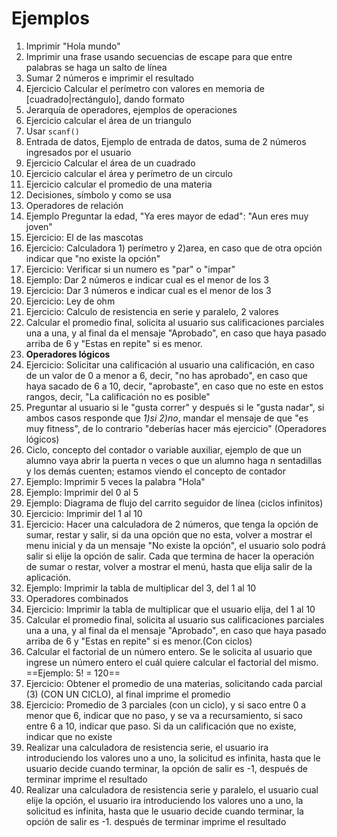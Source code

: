 # Ejemplos

1. Imprimir "Hola mundo"
2. Imprimir una frase usando secuencias de escape para que entre palabras se haga un salto de línea
3. Sumar 2 números e imprimir el resultado
4. Ejercicio Calcular el perímetro con valores en memoria de [cuadrado|rectángulo], dando formato
5. Jerarquía de operadores, ejemplos de operaciones
6. Ejercicio calcular el área de un triangulo
7. Usar `scanf()`
8. Entrada de datos, Ejemplo de entrada de datos, suma de 2 números ingresados por el usuario
9. Ejercicio Calcular el área de un cuadrado
10. Ejercicio calcular el área y perímetro de un circulo
11. Ejercicio calcular el promedio de una materia
12. Decisiones, símbolo y como se usa
13. Operadores de relación
14. Ejemplo Preguntar la edad, "Ya eres mayor de edad": "Aun eres muy joven"
15. Ejercicio: El de las mascotas
16. Ejercicio: Calculadora 1) perímetro y 2)area, en caso que de otra opción indicar que "no existe la opción"
17. Ejercicio: Verificar si un numero es "par" o "impar"
18. Ejemplo: Dar 2 números e indicar cual es el menor de los 3
19. Ejercicio: Dar 3 números e indicar cual es el menor de los 3
20. Ejercicio: Ley de ohm
21. Ejercicio: Calculo de resistencia en serie y paralelo, 2 valores
22. Calcular el promedio final, solicita al usuario sus calificaciones parciales una a una, y al final da el mensaje "Aprobado", en caso que haya pasado arriba de 6 y "Estas en repite" si es menor.
23. **Operadores lógicos**
24. Ejercicio: Solicitar una calificación al usuario una calificación, en caso de un valor de 0 a menor a 6, decir, "no has aprobado", en caso que haya sacado de 6 a 10, decir, "aprobaste", en caso que no este en estos rangos, decir, "La calificación no es posible"
25. Preguntar al usuario si le "gusta correr" y después si le "gusta nadar", si ambos casos responde que _1)si_ _2)no_, mandar el mensaje de que "es muy fitness", de lo contrario "deberías hacer más ejercicio" (Operadores lógicos)
26. Ciclo, concepto del contador o variable auxiliar, ejemplo de que un alumno vaya abrir la puerta n veces o que un alumno haga n sentadillas y los demás cuenten; estamos viendo el concepto de contador
27. Ejemplo: Imprimir 5 veces la palabra "Hola"
28. Ejemplo: Imprimir del 0 al 5
29. Ejemplo: Diagrama de flujo del carrito seguidor de línea (ciclos infinitos)
30. Ejercicio: Imprimir del 1 al 10
31. Ejercicio: Hacer una calculadora de 2 números, que tenga la opción de sumar, restar y salir, si da una opción que no esta, volver a mostrar el menu inicial y da un mensaje "No existe la opción", el usuario solo podrá salir si elije la opción de salir. Cada que termina de hacer la operación de sumar o restar, volver a mostrar el menú, hasta que elija salir de la aplicación.
32. Ejemplo: Imprimir la tabla de multiplicar del 3, del 1 al 10
33. Operadores combinados
34. Ejercicio: Imprimir la tabla de multiplicar que el usuario elija, del 1 al 10
35. Calcular el promedio final, solicita al usuario sus calificaciones parciales una a una, y al final da el mensaje "Aprobado", en caso que haya pasado arriba de 6 y "Estas en repite" si es menor.(Con ciclos)
36. Calcular el factorial de un número entero. Se le solicita al usuario que ingrese un número entero el cuál quiere calcular el factorial del mismo. ==Ejemplo: 5! = 120==
37. Ejercicio: Obtener el promedio de una materias, solicitando cada parcial (3) (CON UN CICLO), al final imprime el promedio
38. Ejercicio: Promedio de 3 parciales (con un ciclo), y si saco entre 0 a menor que 6, indicar que no paso, y se va a recursamiento, si saco entre 6 a 10, indicar que paso. Si da un calificación que no existe, indicar que no existe
39. Realizar una calculadora de resistencia serie, el usuario ira introduciendo los valores uno a uno, la solicitud es infinita, hasta que le usuario decide cuando terminar, la opción de salir es -1, después de terminar imprime el resultado
40. Realizar una calculadora de resistencia serie y paralelo, el usuario cual elije la opción, el usuario ira introduciendo los valores uno a uno, la solicitud es infinita, hasta que le usuario decide cuando terminar, la opción de salir es -1. después de terminar imprime el resultado
